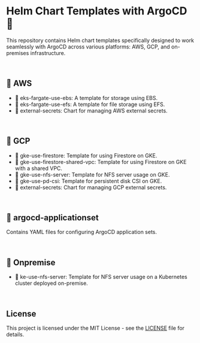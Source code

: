 # Helm Chart Templates with ArgoCD 🚀
This repository contains Helm chart templates specifically designed to work seamlessly with ArgoCD across various platforms: AWS, GCP, and on-premises infrastructure.

<br/>

## 📁 AWS
- 📂 eks-fargate-use-ebs: A template for storage using EBS.
- 📂 eks-fargate-use-efs: A template for file storage using EFS.
- 📂 external-secrets: Chart for managing AWS external secrets.

<br/>

## 📁 GCP
- 📂 gke-use-firestore: Template for using Firestore on GKE.
- 📂 gke-use-firestore-shared-vpc: Template for using Firestore on GKE with a shared VPC.
- 📂 gke-use-nfs-server: Template for NFS server usage on GKE.
- 📂 gke-use-pd-csi: Template for persistent disk CSI on GKE.
- 📂 external-secrets: Chart for managing GCP external secrets.

<br/>

## 📁 argocd-applicationset
Contains YAML files for configuring ArgoCD application sets.

<br/>

## 📁 Onpremise
- 📂 ke-use-nfs-server: Template for NFS server usage on a Kubernetes cluster deployed on-premise.

<br/>

## License

This project is licensed under the MIT License - see the [LICENSE](LICENSE) file for details.
